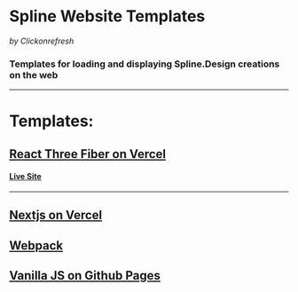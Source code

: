 # Spline Website Templates 
*by Clickonrefresh*

### Templates for loading and displaying Spline.Design creations on the web
--------------------

# Templates:

## [React Three Fiber on Vercel](/React-Three-Fiber)

#### [Live Site](https://web-templates-splinedesign-r3f.vercel.app/)

----------------------

## [Nextjs on Vercel](/Nextjs)
## [Webpack](/Webpack)
## [Vanilla JS on Github Pages](/Vanilla-JS)

